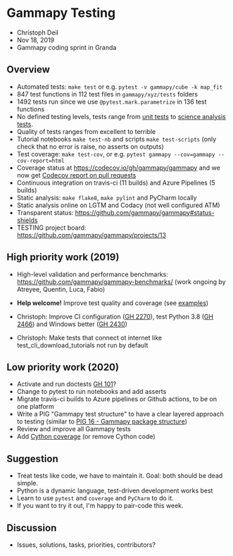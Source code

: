 # Gammapy Testing

- Christoph Deil
- Nov 18, 2019
- Gammapy coding sprint in Granda

## Overview

- Automated tests: `make test` or e.g. `pytest -v gammapy/cube -k map_fit`
- 847 test functions in 112 test files in `gammapy/xyz/tests` folders
- 1492 tests run since we use `@pytest.mark.parametrize` in 136 test functions
- No defined testing levels, tests range from [unit tests](https://github.com/gammapy/gammapy/blob/master/gammapy/irf/tests/test_background.py) to [science analysis tests](https://github.com/gammapy/gammapy/blob/master/gammapy/analysis/tests/test_analysis.py).
- Quality of tests ranges from excellent to terrible
- Tutorial notebooks `make test-nb` and scripts `make test-scripts` (only check that no error is raise, no asserts on outputs)
- Test coverage: `make test-cov`, or e.g. `pytest gammapy --cov=gammapy --cov-report=html`
- Coverage status at https://codecov.io/gh/gammapy/gammapy and we now get [Codecov report on pull requests](https://github.com/gammapy/gammapy/pull/2552#issuecomment-554656572)
- Continuous integration on travis-ci (11 builds) and Azure Pipelines (5 builds)
- Static analysis: `make flake8`, `make pylint` and PyCharm locally
- Static analysis online on LGTM and Codacy (not well configured ATM)
- Transparent status:  https://github.com/gammapy/gammapy#status-shields
- TESTING project board: https://github.com/gammapy/gammapy/projects/13

## High priority work (2019)

- High-level validation and performance benchmarks: https://github.com/gammapy/gammapy-benchmarks/
  (work ongoing by Atreyee, Quentin, Luca, Fabio)
- **Help welcome!** Improve test quality and coverage (see [examples](https://github.com/gammapy/gammapy/issues/94#issuecomment-553449147))

- Christoph: Improve CI configuration ([GH 2270](https://github.com/gammapy/gammapy/issues/2270)), test Python 3.8 ([GH 2466](https://github.com/gammapy/gammapy/issues/2466)) and Windows better ([GH 2430](https://github.com/gammapy/gammapy/issues/2430))
- Christoph: Make tests that connect ot internet like test_cli_download_tutorials not run by default

## Low priority work (2020)

- Activate and run doctests [GH 101](https://github.com/gammapy/gammapy/pull/101)?
- Change to pytest to run notebooks and add asserts
- Migrate travis-ci builds to Azure pipelines or Github actions, to be on one platform
- Write a PIG "Gammapy test structure" to have a clear layered approach to testing (similar to [PIG 16 - Gammapy package structure](https://docs.gammapy.org/0.14/development/pigs/pig-016.html))
- Review and improve all Gammapy tests
- Add [Cython coverage](https://cython.readthedocs.io/en/latest/src/tutorial/profiling_tutorial.html#enabling-coverage-analysis) (or remove Cython code)

## Suggestion

- Treat tests like code, we have to maintain it. Goal: both should be dead simple.
- Python is a dynamic language, test-driven development works best
- Learn to use `pytest` and `coverage` and `PyCharm` to do it.
- If you want to try it out, I'm happy to pair-code this week.

## Discussion

- Issues, solutions, tasks, priorities, contributors?
